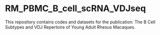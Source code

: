 # RM_PBMC_B_cell_scRNA_VDJseq
This repository contains codes and datasets for the publication: The B Cell Subtypes and VDJ Repertoire of Young Adult Rhesus Macaques.
